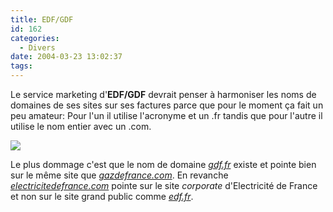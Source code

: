 ```yaml
---
title: EDF/GDF
id: 162
categories:
  - Divers
date: 2004-03-23 13:02:37
tags:
---
```


Le service marketing d'**EDF/GDF** devrait penser à harmoniser les noms de domaines de ses sites sur ses factures parce que pour le moment ça fait un peu amateur: Pour l'un il utilise l'acronyme et un .fr tandis que pour l'autre il utilise le nom entier avec un .com.

![](/images/edf_gdf.png)

Le plus dommage c'est que le nom de domaine _[gdf.fr](http://gdf.fr/ "Gaz de France")_ existe et pointe bien sur le même site que _[gazdefrance.com](http://gazdefrance.com/ "Gaz de France")_. En revanche _[electricitedefrance.com](http://www.electricitedefrance.com/ "Electricité de France")_ pointe sur le site _corporate_ d'Electricité de France et non sur le site grand public comme _[edf.fr](http://www.edf.fr/ "Electricité de France")_.